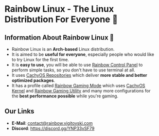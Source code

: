 # **Rainbow Linux** - The Linux Distribution For Everyone 🌈
## Information About Rainbow Linux 🌈
- Rainbow Linux is an **Arch-based** Linux distribution.
- It is aimed to be **useful for everyone**, especially people who would like to try Linux for the first time. 
- It is **easy to use**, you will be able to use [Rainbow Control Panel](https://github.com/rainbow-linux/rainbow-control-panel) to perform simple tasks, so you don't have to use terminal at all.
- It uses [CachyOS Repositories](https://github.com/CachyOS/linux-cachyos#cachyos-repositories) which deliver **more stable and better optimized packages**.
- It has a profile called [Rainbow Gaming Mode](https://github.com/rainbow-linux/rainbow-gaming-mode) which uses [CachyOS Kernel](https://github.com/CachyOS/linux-cachyos) and [Rainbow Gaming Utility](https://github.com/rainbow-linux/rainbow-gaming-utility) and many more configurations for the **best performance possible** while you're gaming.
## Our Links
- **E-Mail**: contact@rainbow.yigitovski.com
- **Discord**: https://discord.gg/YNP33vSF79
